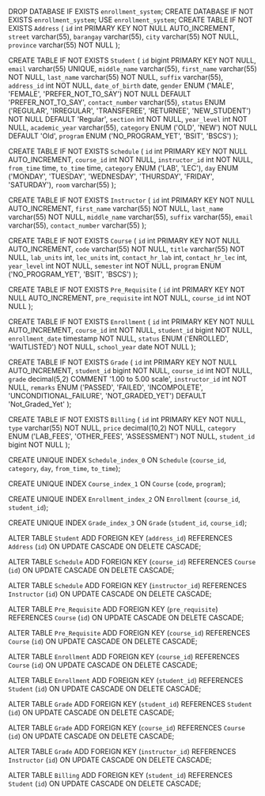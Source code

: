 DROP DATABASE IF EXISTS `enrollment_system`;
CREATE DATABASE IF NOT EXISTS `enrollment_system`;
USE `enrollment_system`;
CREATE TABLE IF NOT EXISTS `Address` (
  `id` int PRIMARY KEY NOT NULL AUTO_INCREMENT,
  `street` varchar(55),
  `barangay` varchar(55),
  `city` varchar(55) NOT NULL,
  `province` varchar(55) NOT NULL
);

CREATE TABLE IF NOT EXISTS `Student` (
  `id` bigint PRIMARY KEY NOT NULL,
  `email` varchar(55) UNIQUE,
  `middle_name` varchar(55),
  `first_name` varchar(55) NOT NULL,
  `last_name` varchar(55) NOT NULL,
  `suffix` varchar(55),
  `address_id` int NOT NULL,
  `date_of_birth` date,
  `gender` ENUM ('MALE', 'FEMALE', 'PREFER_NOT_TO_SAY') NOT NULL DEFAULT 'PREFER_NOT_TO_SAY',
  `contact_number` varchar(55),
  `status` ENUM ('REGULAR', 'IRREGULAR', 'TRANSFEREE', 'RETURNEE', 'NEW_STUDENT') NOT NULL DEFAULT 'Regular',
  `section` int NOT NULL,
  `year_level` int NOT NULL,
  `academic_year` varchar(55),
  `category` ENUM ('OLD', 'NEW') NOT NULL DEFAULT 'Old',
  `program` ENUM ('NO_PROGRAM_YET', 'BSIT', 'BSCS')
);

CREATE TABLE IF NOT EXISTS `Schedule` (
  `id` int PRIMARY KEY NOT NULL AUTO_INCREMENT,
  `course_id` int NOT NULL,
  `instructor_id` int NOT NULL,
  `from_time` time,
  `to_time` time,
  `category` ENUM ('LAB', 'LEC'),
  `day` ENUM ('MONDAY', 'TUESDAY', 'WEDNESDAY', 'THURSDAY', 'FRIDAY', 'SATURDAY'),
  `room` varchar(55)
);

CREATE TABLE IF NOT EXISTS `Instructor` (
  `id` int PRIMARY KEY NOT NULL AUTO_INCREMENT,
  `first_name` varchar(55) NOT NULL,
  `last_name` varchar(55) NOT NULL,
  `middle_name` varchar(55),
  `suffix` varchar(55),
  `email` varchar(55),
  `contact_number` varchar(55)
);

CREATE TABLE IF NOT EXISTS `Course` (
  `id` int PRIMARY KEY NOT NULL AUTO_INCREMENT,
  `code` varchar(55) NOT NULL,
  `title` varchar(55) NOT NULL,
  `lab_units` int,
  `lec_units` int,
  `contact_hr_lab` int,
  `contact_hr_lec` int,
  `year_level` int NOT NULL,
  `semester` int NOT NULL,
  `program` ENUM ('NO_PROGRAM_YET', 'BSIT', 'BSCS')
);

CREATE TABLE IF NOT EXISTS `Pre_Requisite` (
  `id` int PRIMARY KEY NOT NULL AUTO_INCREMENT,
  `pre_requisite` int NOT NULL,
  `course_id` int NOT NULL
);

CREATE TABLE IF NOT EXISTS `Enrollment` (
  `id` int PRIMARY KEY NOT NULL AUTO_INCREMENT,
  `course_id` int NOT NULL,
  `student_id` bigint NOT NULL,
  `enrollment_date` timestamp NOT NULL,
  `status` ENUM ('ENROLLED', 'WAITLISTED') NOT NULL,
  `school_year` date NOT NULL
);

CREATE TABLE IF NOT EXISTS `Grade` (
  `id` int PRIMARY KEY NOT NULL AUTO_INCREMENT,
  `student_id` bigint NOT NULL,
  `course_id` int NOT NULL,
  `grade` decimal(5,2) COMMENT '1.00 to 5.00 scale',
  `instructor_id` int NOT NULL,
  `remarks` ENUM ('PASSED', 'FAILED', 'INCOMPOLETE', 'UNCONDITIONAL_FAILURE', 'NOT_GRADED_YET') DEFAULT 'Not_Graded_Yet'
);

CREATE TABLE IF NOT EXISTS `Billing` (
  `id` int PRIMARY KEY NOT NULL,
  `type` varchar(55) NOT NULL,
  `price` decimal(10,2) NOT NULL,
  `category` ENUM ('LAB_FEES', 'OTHER_FEES', 'ASSESSMENT') NOT NULL,
  `student_id` bigint NOT NULL
);

CREATE UNIQUE INDEX `Schedule_index_0` ON `Schedule` (`course_id`, `category`, `day`, `from_time`, `to_time`);

CREATE UNIQUE INDEX `Course_index_1` ON `Course` (`code`, `program`);

CREATE UNIQUE INDEX `Enrollment_index_2` ON `Enrollment` (`course_id`, `student_id`);

CREATE UNIQUE INDEX `Grade_index_3` ON `Grade` (`student_id`, `course_id`);

ALTER TABLE `Student` ADD FOREIGN KEY (`address_id`) REFERENCES `Address` (`id`) ON UPDATE CASCADE ON DELETE CASCADE;

ALTER TABLE `Schedule` ADD FOREIGN KEY (`course_id`) REFERENCES `Course` (`id`) ON UPDATE CASCADE ON DELETE CASCADE;

ALTER TABLE `Schedule` ADD FOREIGN KEY (`instructor_id`) REFERENCES `Instructor` (`id`) ON UPDATE CASCADE ON DELETE CASCADE;

ALTER TABLE `Pre_Requisite` ADD FOREIGN KEY (`pre_requisite`) REFERENCES `Course` (`id`) ON UPDATE CASCADE ON DELETE CASCADE;

ALTER TABLE `Pre_Requisite` ADD FOREIGN KEY (`course_id`) REFERENCES `Course` (`id`) ON UPDATE CASCADE ON DELETE CASCADE;

ALTER TABLE `Enrollment` ADD FOREIGN KEY (`course_id`) REFERENCES `Course` (`id`) ON UPDATE CASCADE ON DELETE CASCADE;

ALTER TABLE `Enrollment` ADD FOREIGN KEY (`student_id`) REFERENCES `Student` (`id`) ON UPDATE CASCADE ON DELETE CASCADE;

ALTER TABLE `Grade` ADD FOREIGN KEY (`student_id`) REFERENCES `Student` (`id`) ON UPDATE CASCADE ON DELETE CASCADE;

ALTER TABLE `Grade` ADD FOREIGN KEY (`course_id`) REFERENCES `Course` (`id`) ON UPDATE CASCADE ON DELETE CASCADE;

ALTER TABLE `Grade` ADD FOREIGN KEY (`instructor_id`) REFERENCES `Instructor` (`id`) ON UPDATE CASCADE ON DELETE CASCADE;

ALTER TABLE `Billing` ADD FOREIGN KEY (`student_id`) REFERENCES `Student` (`id`) ON UPDATE CASCADE ON DELETE CASCADE;